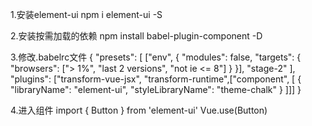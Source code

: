 1.安装element-ui
	npm i element-ui -S

2.安装按需加载的依赖
	npm install babel-plugin-component -D

3.修改.babelrc文件
	{
	  "presets": [
	    ["env", {
	      "modules": false,
	      "targets": {
	        "browsers": ["> 1%", "last 2 versions", "not ie <= 8"]
	      }
	    }],
	    "stage-2"
	  ],
	  "plugins": ["transform-vue-jsx", "transform-runtime",["component", [
	    {
	      "libraryName": "element-ui",
	      "styleLibraryName": "theme-chalk"
	    }
	  ]]]
	}

4.进入组件
	import { Button } from 'element-ui'
	Vue.use(Button)
